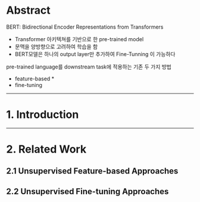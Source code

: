 # Abstract
BERT: Bidirectional Encoder Representations from Transformers
* Transformer 아키텍쳐를 기반으로 한 pre-trained model
* 문맥을 양방향으로 고려하여 학습을 함
* BERT모델은 하나의 output layer만 추가하여 Fine-Tunning 이 가능하다

pre-trained language를 downstream task에 적용하는 기존 두 가지 방법
* feature-based
	* 
* fine-tuning

***
# 1. Introduction


***
# 2. Related Work

## 2.1 Unsupervised Feature-based Approaches

## 2.2 Unsupervised Fine-tuning Approaches